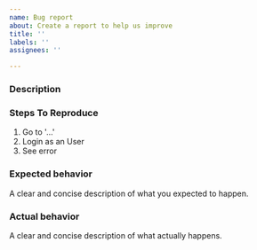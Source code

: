 ```yaml
---
name: Bug report
about: Create a report to help us improve
title: ''
labels: ''
assignees: ''

---
```


### Description


### Steps To Reproduce

1. Go to '...'
2. Login as an User
3. See error

### Expected behavior
A clear and concise description of what you expected to happen.

### Actual behavior
A clear and concise description of what actually happens.